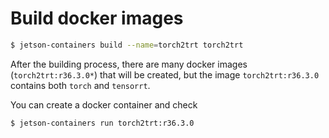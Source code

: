 # Build docker images

```bash
$ jetson-containers build --name=torch2trt torch2trt
```

After the building process, there are many docker images (`torch2trt:r36.3.0*`) that will be created, but the image `torch2trt:r36.3.0` contains both `torch` and `tensorrt`.

You can create a docker container and check

```bash
$ jetson-containers run torch2trt:r36.3.0
```
